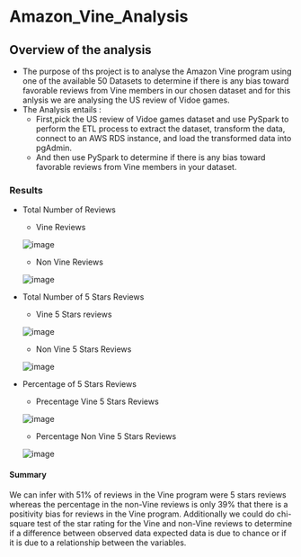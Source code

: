 # Amazon_Vine_Analysis
## Overview of the analysis
 * The purpose of ths project is to analyse the Amazon Vine program using one of the available 50 Datasets to determine
   if there is any bias toward favorable reviews from Vine members in our chosen dataset and for this anlysis we are 
   analysing the US review of Vidoe games.
 * The Analysis entails :
    * First,pick the US review of Vidoe games dataset and use PySpark to perform the ETL process to extract
      the dataset, transform the data, connect to an AWS RDS instance, and load the transformed data into pgAdmin.
    * And then use PySpark to determine if there is any bias toward favorable reviews from Vine members in your dataset.
 
### Results
  * Total Number of Reviews
    
      * Vine Reviews
                  
      ![image](https://user-images.githubusercontent.com/64270455/202854839-1cd145e2-a859-40f9-a7cf-aac21146c770.png)
               
   
    
    
      * Non Vine Reviews
     
     
     ![image](https://user-images.githubusercontent.com/64270455/202854922-99233f8d-4ec2-41a8-9210-9e535166bbdf.png)
     
     
  * Total Number of 5 Stars Reviews
  
        
      *  Vine 5 Stars reviews
      
     ![image](https://user-images.githubusercontent.com/64270455/202855399-0fcb0b2c-6436-4957-b659-f9aae5eb7f42.png)
     
     
      * Non Vine 5 Stars Reviews 
    
      
     ![image](https://user-images.githubusercontent.com/64270455/202855680-cf8ef24d-8308-48f6-995e-b24100b3fea3.png)
     
     
   *  Percentage of 5 Stars Reviews
   
   
      * Precentage Vine 5 Stars Reviews
      
      
      ![image](https://user-images.githubusercontent.com/64270455/202855925-017afdd5-9337-40e5-bd46-fc336bfa3b79.png)



      * Percentage Non Vine 5 Stars Reviews
      
      
      ![image](https://user-images.githubusercontent.com/64270455/202856072-dbba739f-73b4-48c3-b13d-a46dd1a1a415.png)


#### Summary
   We can infer with 51% of reviews in the Vine program were 5 stars reviews whereas the percentage in the non-Vine reviews is only 39% 
   that there is a positivity bias for reviews in the Vine program.
   Additionally we could do chi-square test of the star rating for the Vine and non-Vine reviews to determine if a difference between observed data expected data is      due to chance or if it is due to a relationship between the variables.
    

